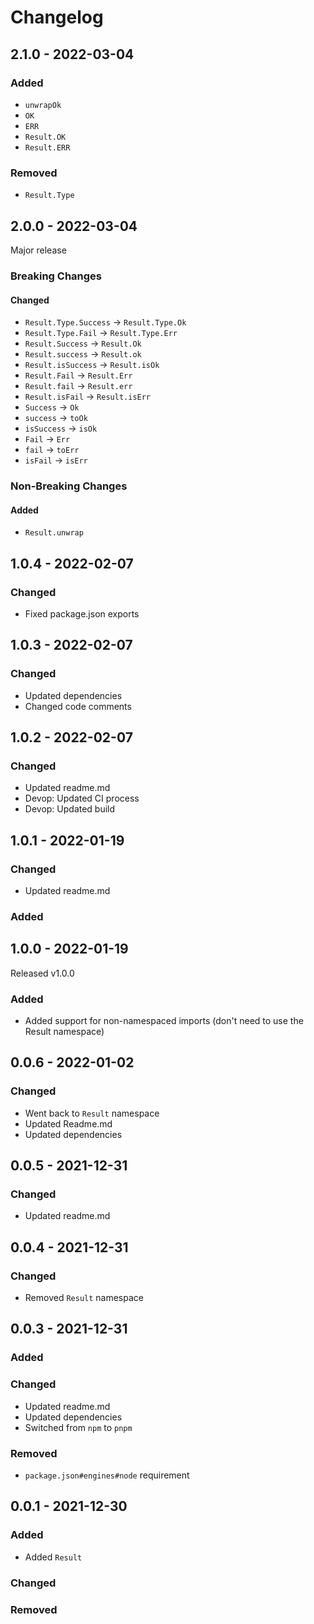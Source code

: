# Changelog

## 2.1.0 - 2022-03-04

### Added

- `unwrapOk`
- `OK`
- `ERR`
- `Result.OK`
- `Result.ERR`

### Removed

- `Result.Type`

## 2.0.0 - 2022-03-04

Major release

### Breaking Changes

#### Changed

- `Result.Type.Success` -> `Result.Type.Ok`
- `Result.Type.Fail` -> `Result.Type.Err`
- `Result.Success` -> `Result.Ok`
- `Result.success` -> `Result.ok`
- `Result.isSuccess` -> `Result.isOk`
- `Result.Fail` -> `Result.Err`
- `Result.fail` -> `Result.err`
- `Result.isFail` -> `Result.isErr`
- `Success` -> `Ok`
- `success` -> `toOk`
- `isSuccess` -> `isOk`
- `Fail` -> `Err`
- `fail` -> `toErr`
- `isFail` -> `isErr`

### Non-Breaking Changes

#### Added

- `Result.unwrap`

## 1.0.4 - 2022-02-07

### Changed

- Fixed package.json exports

## 1.0.3 - 2022-02-07

### Changed

- Updated dependencies
- Changed code comments

## 1.0.2 - 2022-02-07

### Changed

- Updated readme.md
- Devop: Updated CI process
- Devop: Updated build

## 1.0.1 - 2022-01-19

### Changed

- Updated readme.md

### Added

## 1.0.0 - 2022-01-19

Released v1.0.0

### Added

- Added support for non-namespaced imports (don't need to use the Result
  namespace)

## 0.0.6 - 2022-01-02

### Changed

- Went back to `Result` namespace
- Updated Readme.md
- Updated dependencies

## 0.0.5 - 2021-12-31

### Changed

- Updated readme.md

## 0.0.4 - 2021-12-31

### Changed

- Removed `Result` namespace

## 0.0.3 - 2021-12-31

### Added

### Changed

- Updated readme.md
- Updated dependencies
- Switched from `npm` to `pnpm`

### Removed

- `package.json#engines#node` requirement

## 0.0.1 - 2021-12-30

### Added

- Added `Result`

### Changed

### Removed

